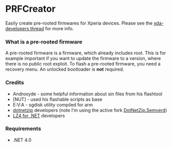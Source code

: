 PRFCreator
==========

Easily create pre-rooted firmwares for Xperia devices. Please see the [xda-developers thread](http://forum.xda-developers.com/crossdevice-dev/sony/tool-prfcreator-easily-create-pre-t2859904) for more info.

### What is a pre-rooted firmware
A pre-rooted firmware is a firmware, which already includes root. This is for example important if you want to update the firmware to a version, where there is no public root exploit. To flash a pre-rooted firmware, you need a recovery menu. An unlocked bootloader is **not** required.

### Credits
 * Androxyde - some helpful information about sin files from his flashtool
 * [NUT] - used his flashable scripts as base
 * E:V:A - sgdisk utility compiled for arm
 * [dotnetzip](http://dotnetzip.codeplex.com/) developers (note I'm using the active fork [DotNetZip.Semverd](https://github.com/haf/DotNetZip.Semverd))
 * [LZ4 for .NET](https://lz4net.codeplex.com/) developers

### Requirements
 * .NET 4.0